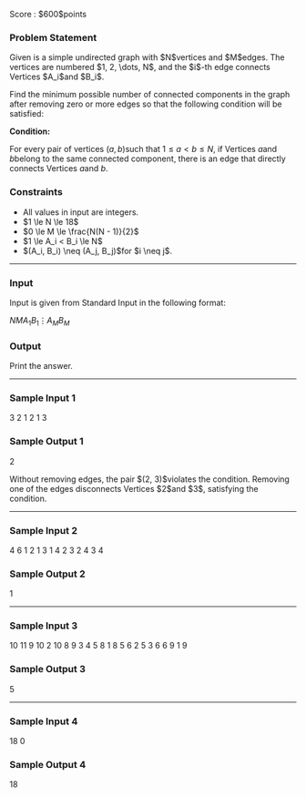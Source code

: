 
<div>

<span>

<span>

<p>
Score : $600$points
</p>

<div>

<section>

### **Problem Statement**

<p>
Given is a simple undirected graph with $N$vertices and $M$edges. The vertices are numbered $1, 2, \dots, N$, and the $i$-th edge connects Vertices $A_i$and $B_i$.
</p>

<p>
Find the minimum possible number of connected components in the graph after removing zero or more edges so that the following condition will be satisfied:
</p>

<p>

<strong>
Condition:
</strong>


For every pair of vertices $(a, b)$such that $1 \le a < b \le N$, if Vertices $a$and $b$belong to the same connected component, there is an edge that directly connects Vertices $a$and $b$.
</p>

</section>

</div>

<div>

<section>

### **Constraints**

<ul>

<li>
All values in input are integers.
</li>

<li>
$1 \le N \le 18$
</li>

<li>
$0 \le M \le \frac{N(N - 1)}{2}$
</li>

<li>
$1 \le A_i < B_i \le N$
</li>

<li>
$(A_i, B_i) \neq (A_j, B_j)$for $i \neq j$.
</li>

</ul>

</section>

</div>

---

<div>

<div>

<section>

### **Input**

<p>
Input is given from Standard Input in the following format:
</p>

<div>

$N$$M$$A_1$$B_1$$\vdots$$A_M$$B_M$
</div>

</section>

</div>

<div>

<section>

### **Output**

<p>
Print the answer.
</p>

</section>

</div>

</div>

---

<div>

<section>

### **Sample Input 1**

<div>

3 2
1 2
1 3

</div>

</section>

</div>

<div>

<section>

### **Sample Output 1**

<div>

2

</div>

<p>
Without removing edges, the pair $(2, 3)$violates the condition.
Removing one of the edges disconnects Vertices $2$and $3$, satisfying the condition.
</p>

</section>

</div>

---

<div>

<section>

### **Sample Input 2**

<div>

4 6
1 2
1 3
1 4
2 3
2 4
3 4

</div>

</section>

</div>

<div>

<section>

### **Sample Output 2**

<div>

1

</div>

</section>

</div>

---

<div>

<section>

### **Sample Input 3**

<div>

10 11
9 10
2 10
8 9
3 4
5 8
1 8
5 6
2 5
3 6
6 9
1 9

</div>

</section>

</div>

<div>

<section>

### **Sample Output 3**

<div>

5

</div>

</section>

</div>

---

<div>

<section>

### **Sample Input 4**

<div>

18 0

</div>

</section>

</div>

<div>

<section>

### **Sample Output 4**

<div>

18

</div>

</section>

</div>

</span>

</span>

</div>
